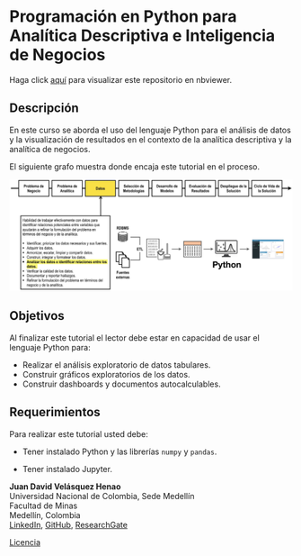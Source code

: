 # Programación en Python para Analítica Descriptiva e Inteligencia de Negocios


Haga click [aquí](http://nbviewer.jupyter.org/github/jdvelasq/Python-for-descriptive-analytics/tree/master/)
para visualizar este repositorio en nbviewer.

## Descripción

En este curso se aborda el uso del lenguaje Python para el análisis de datos y la visualización de resultados en el contexto de la analítica descriptiva y la analítica de negocios.

El siguiente grafo muestra donde encaja este tutorial en el proceso.

![readme.jpg](images/readme.jpg)

## Objetivos

Al finalizar este tutorial el lector debe estar en capacidad de usar
el lenguaje Python para:

* Realizar el análisis exploratorio de datos tabulares.
* Construir gráficos exploratorios de los datos.
* Construir dashboards y documentos autocalculables.  

## Requerimientos

Para realizar este tutorial usted debe:

* Tener instalado Python y las librerías `numpy` y `pandas`.

* Tener instalado Jupyter.

**Juan David Velásquez Henao**    
Universidad Nacional de Colombia, Sede Medellín  
Facultad de Minas  
Medellín, Colombia  
[LinkedIn](https://co.linkedin.com/in/juan-david-velásquez-henao-94078979), [GitHub](https://github.com/jdvelasq), [ResearchGate](https://www.researchgate.net/profile/Juan_Velasquez8)


[Licencia](https://github.com/jdvelasq/Python-for-descriptive-analytics/tree/master/LICENSE)
